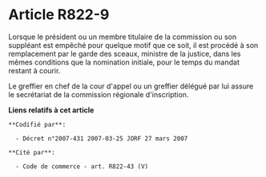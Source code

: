# Article R822-9

Lorsque le président ou un membre titulaire de la commission ou son suppléant est empêché pour quelque motif que ce soit, il
est procédé à son remplacement par le garde des sceaux, ministre de la justice, dans les mêmes conditions que la nomination
initiale, pour le temps du mandat restant à courir.

Le greffier en chef de la cour d'appel ou un greffier délégué par lui assure le secrétariat de la commission régionale
d'inscription.

**Liens relatifs à cet article**

	**Codifié par**:

	  - Décret n°2007-431 2007-03-25 JORF 27 mars 2007

	**Cité par**:

	  - Code de commerce - art. R822-43 (V)
